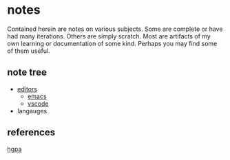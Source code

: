 ---
---

# notes

Contained herein are notes on various subjects.
Some are complete or have had many iterations.
Others are simply scratch.
Most are artifacts of my own learning or documentation of some kind.
Perhaps you may find some of them useful.

## note tree

- [editors](editors.md)
  - [emacs](emacs.md)
  - [vscode](vscode.md)
- langauges

## references

[hgpa](/README.md)
